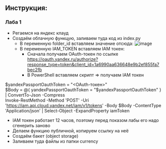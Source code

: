 ## Инструкция:

### Лаба 1
+ Регаемся на яндекс клауд
+ Создаём облачную функцую, заливаем туда код из index.py
  + В переменную folder_id вставляем значение отсюда:
![image](https://github.com/IvanChernomorov/clouds/assets/90576997/530060ec-0065-4dd7-915c-536ef1bfed5f)
  + В переменную IAM_TOKEN вставляем IAM токен:
    + Сначала получаем  OAuth-токен по ссылке https://oauth.yandex.ru/authorize?response_type=token&client_id=1a6990aa636648e9b2ef855fa7bec2fb
    + В PowerShell вставляем скрипт => получаем IAM токен

$yandexPassportOauthToken = "<OAuth-токен>"\
$Body = @{ yandexPassportOauthToken = "$yandexPassportOauthToken" } | ConvertTo-Json -Compress\
Invoke-RestMethod -Method 'POST' -Uri 'https://iam.api.cloud.yandex.net/iam/v1/tokens' -Body $Body -ContentType 'Application/json' | Select-Object -ExpandProperty iamToken

  + IAM токен работает 12 часов, поэтому перед показом лабы его надо сгенерить заново
+ Делаем функцию публичной, копируем ссылку на неё
+ Создаём бакет (object storage)
+ Заливаем туда файлы из папки currency 
